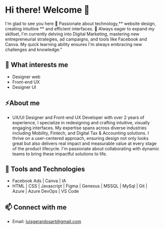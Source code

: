 # Hi there! Welcome 👋
I'm glad to see you here
🎯 Passionate about technology,** website design, creating intuitive ** and efficient interfaces.
🚀 Always eager to expand my skillset, I'm currently delving into Digital Marketing, mastering new entrepreneurial strategies, ad campaigns, and tools like Facebook and Canva. My quick learning ability ensures I'm always embracing new challenges and knowledge."
## 🧠 What interests me
- Designer web
- Front-end UX
- Designer UI
## ⚡About me
- UX/UI Designer and Front-end UX Developer with over 2 years of experience, I specialize in redesigning and crafting intuitive, visually engaging interfaces. My expertise spans across diverse industries including Mobility, Fintech, and Digital Tax & Accounting solutions. I thrive on a user-centered approach, ensuring design not only looks great but also delivers real impact and measurable value at every stage of the product lifecycle. I'm passionate about collaborating with dynamic teams to bring these impactful solutions to life.

## 🔧 Tools and Technologies
- Facebook Ads | Canva | IA
- HTML | CSS | Javascript | Figma | Genexus | MSSQL | MySql | Git | Azure | Azure DevOps | VS Code


## 📫 Connect with me
- Email: luisgerardosart@gmail.com


<!--
**luisart3/luisart3** is a ✨ _special_ ✨ repository because its `README.md` (this file) appears on your GitHub profile.

Here are some ideas to get you started:

- 🔭 I’m currently working on ...
- 🌱 I’m currently learning ...
- 👯 I’m looking to collaborate on ...
- 🤔 I’m looking for help with ...
- 💬 Ask me about ...
- 📫 How to reach me: ...
- 😄 Pronouns: ...
- ⚡ Fun fact: ...
-->
